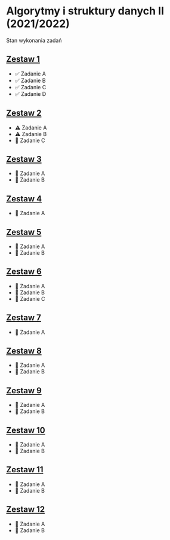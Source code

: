# Algorytmy i struktury danych II (2021/2022)

Stan wykonania zadań

## [Zestaw 1](Zestaw%2001)

- :white_check_mark: Zadanie A
- :white_check_mark: Zadanie B
- :white_check_mark: Zadanie C
- :white_check_mark: Zadanie D

## [Zestaw 2](Zestaw%2002)

- :warning: Zadanie A
- :warning: Zadanie B
- :black_square_button: Zadanie C

## [Zestaw 3](Zestaw%2003)

- :black_square_button: Zadanie A
- :black_square_button: Zadanie B

## [Zestaw 4](Zestaw%2004)

- :black_square_button: Zadanie A

## [Zestaw 5](Zestaw%2005)

- :black_square_button: Zadanie A
- :black_square_button: Zadanie B

## [Zestaw 6](Zestaw%2006)

- :black_square_button: Zadanie A
- :black_square_button: Zadanie B
- :black_square_button: Zadanie C

## [Zestaw 7](Zestaw%2007)

- :black_square_button: Zadanie A

## [Zestaw 8](Zestaw%2008)

- :black_square_button: Zadanie A
- :black_square_button: Zadanie B

## [Zestaw 9](Zestaw%2009)

- :black_square_button: Zadanie A
- :black_square_button: Zadanie B

## [Zestaw 10](Zestaw%2010)

- :black_square_button: Zadanie A
- :black_square_button: Zadanie B

## [Zestaw 11](Zestaw%2011)

- :black_square_button: Zadanie A
- :black_square_button: Zadanie B

## [Zestaw 12](Zestaw%2012)

- :black_square_button: Zadanie A
- :black_square_button: Zadanie B
